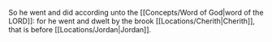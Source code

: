 So he went and did according unto the [[Concepts/Word of God\|word of the LORD]]: for he went and dwelt by the brook [[Locations/Cherith\|Cherith]], that is before [[Locations/Jordan\|Jordan]].
